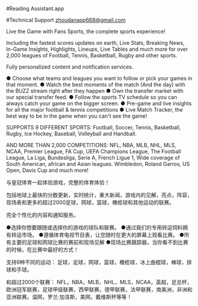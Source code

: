#Reading Assistant.app

#Technical Support zhoudanapp668@gmail.com

Live the Game with Fans Sports, the complete sports experience!

Including the fastest scores updates on earth, Live Stats, Breaking News, In-Game Insights, Highlights, Lineups, Live Tables and much more for over 2,000 leagues of Football, Tennis, Basketball, Rugby and other sports. 

Fully personalized content and notification services.

● Choose what teams and leagues you want to follow or pick your games in that moment.
● Watch the best moments of the match (And the day) with the BUZZ stream right after they happen
● Own the transfer market with our special transfer feed.
● Follow the sports TV schedule so you can always catch your game on the bigger screen.
● Pre-game and live insights for all the major football & tennis competitions
● Live Match Tracker, the best way to be in the game when you can't see the game!

SUPPORTS 9 DIFFERENT SPORTS:
Football, Soccer, Tennis, Basketball, Rugby, Ice Hockey, Baseball, Volleyball and Handball.

AND MORE THAN 2,000 COMPETITIONS:
NFL, NBA, MLB, NHL, MLS, NCAA, Premier League, FA Cup, UEFA Champions League, The Football League, La Liga, Bundesliga, Serie A, French Ligue 1, Wide coverage of South American, african and Asian leagues. Wimbledon, Roland Garros, US Open, Davis Cup and much more!


与皇冠体育一起体验游戏，完整的体育体验！

包括地球上最快的分数更新，实时统计，重大新闻，游戏内的见解，亮点，阵容，现场表和更多的超过2000足球，网球，篮球，橄榄球和其他运动的联赛。

完全个性化的内容和通知服务。

●选择你想要跟随或选择你的游戏的球队和联赛。
●通过我们的专用转运饲料拥有转运市场。
●遵循体育电视节目表，让您随时在更大的屏幕上观看比赛。
●所有主要的足球和网球比赛的赛前和现场见解
●现场比赛跟踪器，当你看不到比赛的时候，在比赛中最好的方式！

支持9种不同的运动：
足球，足球，网球，篮球，橄榄球，冰上曲棍球，棒球，排球和手球。

和超过2000个联赛：
NFL，NBA，MLB，NHL，MLS，NCAA，英超，足总杯，欧洲冠军联赛，足球甲级联赛，西甲联赛，德甲联赛，法甲联赛，南美洲，非洲和亚洲联赛。温网，罗兰·加洛斯，美网，戴维斯杯等等！
